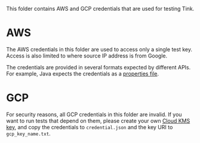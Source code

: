 This folder contains AWS and GCP credentials that are used for testing Tink.

# AWS

The AWS credentials in this folder are used to access only a single test key.
Access is also limited to where source IP address is from Google.

The credentials are provided in several formats expected by different APIs. For
example, Java expects the credentials as a
[properties file](https://docs.aws.amazon.com/AmazonS3/latest/dev/AuthUsingAcctOrUserCredentials.html).

# GCP

For security reasons, all GCP credentials in this folder are invalid. If you
want to run tests that depend on them, please create your own
[Cloud KMS key](https://cloud.google.com/kms/docs/creating-keys), and copy the
credentials to `credential.json` and the key URI to `gcp_key_name.txt`.
